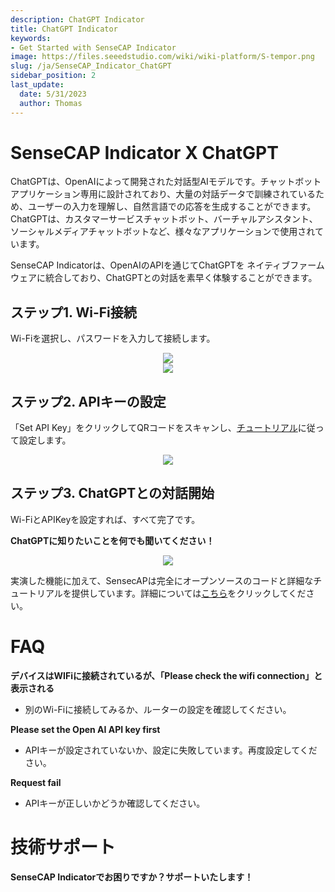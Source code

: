 ```yaml
---
description: ChatGPT Indicator
title: ChatGPT Indicator
keywords:
- Get Started with SenseCAP Indicator
image: https://files.seeedstudio.com/wiki/wiki-platform/S-tempor.png
slug: /ja/SenseCAP_Indicator_ChatGPT
sidebar_position: 2
last_update:
  date: 5/31/2023
  author: Thomas
---
```

  # **SenseCAP Indicator X ChatGPT**

ChatGPTは、OpenAIによって開発された対話型AIモデルです。チャットボットアプリケーション専用に設計されており、大量の対話データで訓練されているため、ユーザーの入力を理解し、自然言語での応答を生成することができます。ChatGPTは、カスタマーサービスチャットボット、バーチャルアシスタント、ソーシャルメディアチャットボットなど、様々なアプリケーションで使用されています。


SenseCAP Indicatorは、OpenAIのAPIを通じてChatGPTを
ネイティブファームウェアに統合しており、ChatGPTとの対話を素早く体験することができます。


## ステップ1. Wi-Fi接続

Wi-Fiを選択し、パスワードを入力して接続します。


<div align="center"><img width={480} src="https://files.seeedstudio.com/wiki/SenseCAP/SenseCAP_Indicator/SenseCAP_Indicator_9.png"/></div>


<div align="center"><img width={400} src="https://files.seeedstudio.com/wiki/SenseCAP/SenseCAP_Indicator/SenseCAP_Indicator_10.png"/></div>


## ステップ2. APIキーの設定

「Set API Key」をクリックしてQRコードをスキャンし、[チュートリアル](/ja/Sensor/SenseCAP/SenseCAP_Indicator/Set_An_API_Key)に従って設定します。

<div align="center"><img width={480} src="https://files.seeedstudio.com/wiki/SenseCAP/SenseCAP_Indicator/apikey.png"/></div>


## ステップ3. ChatGPTとの対話開始

Wi-FiとAPIKeyを設定すれば、すべて完了です。

**ChatGPTに知りたいことを何でも聞いてください！**

<div align="center"><img width={800} src="https://files.seeedstudio.com/wiki/SenseCAP/SenseCAP_Indicator/gpt.jpg"/></div>


実演した機能に加えて、SensecAPは完全にオープンソースのコードと詳細なチュートリアルを提供しています。詳細については[こちら](/ja/SenseCAP_Indicator_ChatGPT)をクリックしてください。


# **FAQ**

**デバイスはWIFiに接続されているが、「Please check the wifi connection」と表示される**

- 別のWi-Fiに接続してみるか、ルーターの設定を確認してください。


**Please set the Open AI API key first**

- APIキーが設定されていないか、設定に失敗しています。再度設定してください。


**Request fail**

- APIキーが正しいかどうか確認してください。


# **技術サポート**

**SenseCAP Indicatorでお困りですか？サポートいたします！**

<div class="button_tech_support_container">
<a href="https://discord.com/invite/QqMgVwHT3X" class="button_tech_support_sensecap"></a>
<a href="https://support.sensecapmx.com/portal/en/home" class="button_tech_support_sensecap3"></a>
</div>

<div class="button_tech_support_container">
<a href="mailto:support@sensecapmx.com" class="button_tech_support_sensecap2"></a>
<a href="https://github.com/Seeed-Studio/wiki-documents/discussions/69" class="button_discussion"></a>
</div>